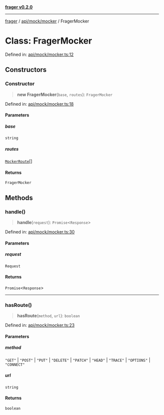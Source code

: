 [**frager v0.2.0**](../../../../README.md)

***

[frager](../../../../modules.md) / [api/mock/mocker](../README.md) / FragerMocker

# Class: FragerMocker

Defined in: [api/mock/mocker.ts:12](https://github.com/kkatou7209/frager/blob/25da44507e44e35eaf72e7a7917a8e5de25272a7/lib/api/mock/mocker.ts#L12)

## Constructors

### Constructor

> **new FragerMocker**(`base`, `routes`): `FragerMocker`

Defined in: [api/mock/mocker.ts:18](https://github.com/kkatou7209/frager/blob/25da44507e44e35eaf72e7a7917a8e5de25272a7/lib/api/mock/mocker.ts#L18)

#### Parameters

##### base

`string`

##### routes

[`MockerRoute`](../type-aliases/MockerRoute.md)[]

#### Returns

`FragerMocker`

## Methods

### handle()

> **handle**(`request`): `Promise`\<`Response`\>

Defined in: [api/mock/mocker.ts:30](https://github.com/kkatou7209/frager/blob/25da44507e44e35eaf72e7a7917a8e5de25272a7/lib/api/mock/mocker.ts#L30)

#### Parameters

##### request

`Request`

#### Returns

`Promise`\<`Response`\>

***

### hasRoute()

> **hasRoute**(`method`, `url`): `boolean`

Defined in: [api/mock/mocker.ts:23](https://github.com/kkatou7209/frager/blob/25da44507e44e35eaf72e7a7917a8e5de25272a7/lib/api/mock/mocker.ts#L23)

#### Parameters

##### method

`"GET"` | `"POST"` | `"PUT"` | `"DELETE"` | `"PATCH"` | `"HEAD"` | `"TRACE"` | `"OPTIONS"` | `"CONNECT"`

##### url

`string`

#### Returns

`boolean`
